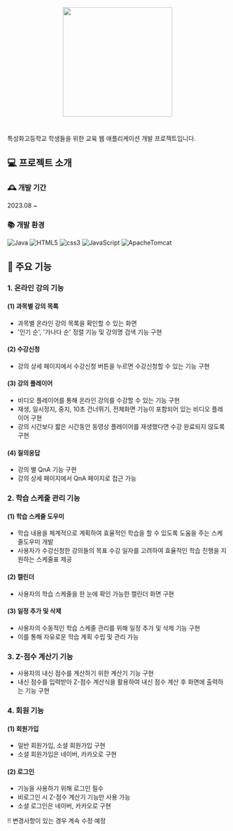 <div align="center">
  <img src="https://github.com/shinyeeun789/education-web/assets/70800414/63718ded-5d7b-41ce-9cfd-7cc5ad9ef53f" height="250px">
</div>

#
특성화고등학교 학생들을 위한 교육 웹 애플리케이션 개발 프로젝트입니다.

## 💻 프로젝트 소개

### 🕰 개발 기간
2023.08 ~ 

### 📚 개발 환경
![Java](https://img.shields.io/badge/Java-007396.svg?&style=for-the-badge&logo=Java&logoColor=white)
![HTML5](https://img.shields.io/badge/html5-E34F26?style=for-the-badge&logo=html5&logoColor=white)
![css3](https://img.shields.io/badge/css-1572B6?style=for-the-badge&logo=css3&logoColor=white)
![JavaScript](https://img.shields.io/badge/javascript-F7DF1E?style=for-the-badge&logo=javascript&logoColor=black)
![ApacheTomcat](https://img.shields.io/badge/ApacheTomcat-F8DC75?style=for-the-badge&logo=ApacheTomcat&logoColor=black)

## 📱 주요 기능
### 1. 온라인 강의 기능
#### (1) 과목별 강의 목록
- 과목별 온라인 강의 목록을 확인할 수 있는 화면
- '인기 순', '가나다 순' 정렬 기능 및 강의명 검색 기능 구현
#### (2) 수강신청
- 강의 상세 페이지에서 수강신청 버튼을 누르면 수강신청할 수 있는 기능 구현
#### (3) 강의 플레이어
- 비디오 플레이어를 통해 온라인 강의를 수강할 수 있는 기능 구현
- 재생, 일시정지, 중지, 10초 건너뛰기, 전체화면 기능이 포함되어 있는 비디오 플레이어 구현
- 강의 시간보다 짧은 시간동안 동영상 플레이어를 재생했다면 수강 완료되지 않도록 구현
#### (4) 질의응답
- 강의 별 QnA 기능 구현
- 강의 상세 페이지에서 QnA 페이지로 접근 가능

### 2. 학습 스케줄 관리 기능
#### (1) 학습 스케줄 도우미
- 학습 내용을 체계적으로 계획하여 효율적인 학습을 할 수 있도록 도움을 주는 스케줄도우미 개발
- 사용자가 수강신청한 강의들의 목표 수강 일자를 고려하여 효율적인 학습 진행을 지원하는 스케줄표 제공
#### (2) 캘린더
- 사용자의 학습 스케줄을 한 눈에 확인 가능한 캘린더 화면 구현
#### (3) 일정 추가 및 삭제
- 사용자의 수동적인 학습 스케줄 관리를 위해 일정 추가 및 삭제 기능 구현
- 이를 통해 자유로운 학습 계획 수립 및 관리 가능

### 3. Z-점수 계산기 기능
- 사용자의 내신 점수를 계산하기 위한 계산기 기능 구현
- 내신 점수를 입력받아 Z-점수 계산식을 활용하여 내신 점수 계산 후 화면에 출력하는 기능 구현

### 4. 회원 기능
#### (1) 회원가입
- 일반 회원가입, 소셜 회원가입 구현
- 소셜 회원가입은 네이버, 카카오로 구현
#### (2) 로그인
- 기능을 사용하기 위해 로그인 필수
- 비로그인 시 Z-점수 계산기 기능만 사용 가능
- 소셜 로그인은 네이버, 카카오로 구현

!! 변경사항이 있는 경우 계속 수정 예정
